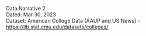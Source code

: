 Data Narrative 2<br>
Dated: Mar 30, 2023<br>
Dataset: American College Data (AAUP and US News) - https://lib.stat.cmu.edu/datasets/colleges/
